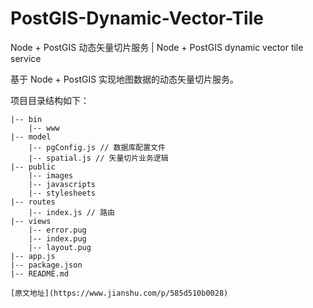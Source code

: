 # PostGIS-Dynamic-Vector-Tile

Node + PostGIS 动态矢量切片服务 | Node + PostGIS dynamic vector tile service

基于 Node + PostGIS 实现地图数据的动态矢量切片服务。

项目目录结构如下：

    |-- bin
        |-- www
    |-- model
        |-- pgConfig.js // 数据库配置文件
        |-- spatial.js // 矢量切片业务逻辑
    |-- public
        |-- images
        |-- javascripts
        |-- stylesheets
    |-- routes
        |-- index.js // 路由
    |-- views
        |-- error.pug
        |-- index.pug
        |-- layout.pug
    |-- app.js
    |-- package.json
    |-- README.md
    
    [原文地址](https://www.jianshu.com/p/585d510b0028)
    
